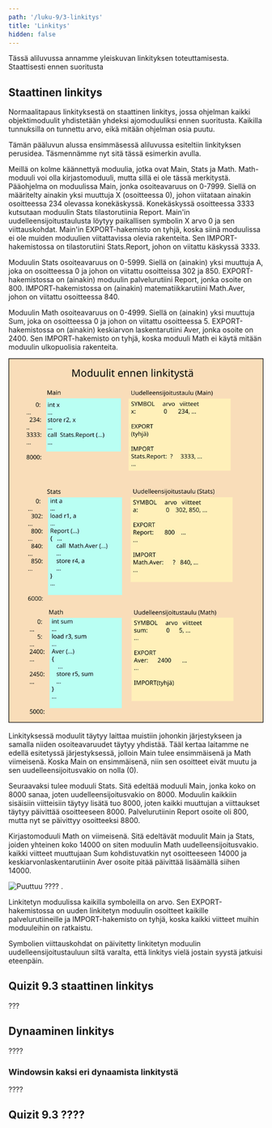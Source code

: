 ```yaml
---
path: '/luku-9/3-linkitys'
title: 'Linkitys'
hidden: false
---
```


<div>
<lead>Tässä aliluvussa annamme yleiskuvan linkityksen toteuttamisesta. Staattisesti ennen suoritusta 
</lead>
</div>

## Staattinen linkitys
Normaalitapaus linkityksestä on staattinen linkitys, jossa ohjelman kaikki objektimoduulit yhdistetään yhdeksi ajomoduuliksi ennen suoritusta. Kaikilla tunnuksilla on tunnettu arvo, eikä mitään ohjelman osia puutu.

Tämän pääluvun alussa ensimmäsessä aliluvussa esiteltiin linkityksen perusidea. Täsmennämme nyt sitä tässä esimerkin avulla.

Meillä on kolme käännettyä moduulia, jotka ovat Main, Stats ja Math. Math-moduuli voi olla kirjastomoduuli, mutta sillä ei ole tässä merkitystä. Pääohjelma on moduulissa Main, jonka osoiteavaruus on 0-7999. Siellä on määritelty ainakin yksi muuttuja X (osoitteessa 0), johon viitataan ainakin osoitteessa 234 olevassa konekäskyssä. Konekäskyssä osoitteessa 3333 kutsutaan moduulin Stats tilastorutiinia Report. Main'in uudelleensijoitustaulusta löytyy paikallisen symbolin X arvo 0 ja sen viittauskohdat.  Main'in EXPORT-hakemisto on tyhjä, koska siinä moduulissa ei ole muiden moduulien viitattavissa olevia rakenteita. Sen IMPORT-hakemistossa on tilastorutiini Stats.Report, johon on viitattu käskyssä 3333.

Moduulin Stats osoiteavaruus on 0-5999. Siellä on (ainakin) yksi muuttuja A, joka on osoitteessa 0 ja johon on viitattu osoitteissa 302 ja 850. EXPORT-hakemistossa on (ainakin) moduulin palvelurutiini Report, jonka osoite on 800. IMPORT-hakemistossa on (ainakin) matematiikkarutiini Math.Aver, johon on viitattu osoitteessa 840.

Moduulin Math osoiteavaruus on 0-4999. Siellä on (ainakin) yksi muuttuja Sum, joka on osoitteessa 0 ja johon on viitattu osoitteessa 5. EXPORT-hakemistossa on (ainakin) keskiarvon laskentarutiini Aver, jonka osoite on 2400. Sen IMPORT-hakemisto on tyhjä, koska moduuli Math ei käytä mitään moduulin ulkopuolisia rakenteita.

<!-- kuva: ch-9-3-moduulit-ennen-linkitysta  -->

![  Puuttuu ???? .](./ch-9-3-moduulit-ennen-linkitysta.svg)
<div>
<illustrations motive="ch-9-3-moduulit-ennen-linkitysta"></illustrations>
</div>

Linkityksessä moduulit täytyy laittaa muistiin johonkin järjestykseen ja samalla niiden osoiteavaruudet täytyy yhdistää. Tääl kertaa laitamme ne edellä esitetyssä järjestyksessä, jolloin Main tulee ensimmäisenä ja Math viimeisenä. Koska Main on ensimmäisenä, niin sen osoitteet eivät muutu ja sen uudelleensijoitusvakio on nolla (0). 

Seuraavaksi tulee moduuli Stats. Sitä edeltää moduuli Main, jonka koko on 8000 sanaa, joten uudelleensijoitusvakio on 8000. Moduulin kaikkiin sisäisiin viitteisiin täytyy lisätä tuo 8000, joten kaikki muuttujan a viittaukset täytyy päivittää osoitteeseen 8000. Palvelurutiinin Report osoite oli 800, mutta nyt se päivittyy osoitteeksi 8800.  

Kirjastomoduuli Math on viimeisenä. Sitä edeltävät moduulit Main ja Stats, joiden yhteinen koko 14000 on siten moduulin Math uudelleensijoitusvakio.  kaikki viitteet muuttujaan Sum kohdistuvatkin nyt osoitteeseen 14000 ja keskiarvonlaskentarutiinin Aver osoite pitää päivittää lisäämällä siihen 14000.

<!-- kuva: ch-9-3-moduulit-jälkeen-linkityksen  -->

![  Puuttuu ???? .](./ch-9-3-moduulit-jälkeen-linkityksen.svg)
<div>
<illustrations motive="ch-9-3-moduulit-jälkeen-linkityksen"></illustrations>
</div>

Linkitetyn moduulissa kaikilla symboleilla on arvo. Sen EXPORT-hakemistossa on uuden linkitetyn moduulin osoitteet kaikille palvelurutiineille ja IMPORT-hakemisto on tyhjä, koska kaikki viitteet muihin moduuleihin on ratkaistu. 

Symbolien viittauskohdat on päivitetty linkitetyn moduulin uudelleensijoitustauluun siltä varalta, että linkitys vielä jostain syystä jatkuisi eteenpäin. 

## Quizit 9.3 staattinen linkitys
<!--  quizit 9.3.???  -->
<div><quiz id="aec1b502-8b29-4f47-a0a8-e702f13cbda7"></quiz></div>

???

## Dynaaminen linkitys
????

### Windowsin kaksi eri dynaamista linkitystä
????


## Quizit 9.3 ????
<!--  quizit 9.3.???  -->
<div><quiz id="4b44871b-2fe7-4fe1-978c-267d5bf8de80"></quiz></div>
